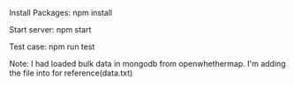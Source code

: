 Install Packages: npm install

Start server: npm start

Test case: npm run test


Note: I had loaded bulk data in mongodb from openwhethermap. I'm adding the file into for reference(data.txt) 
